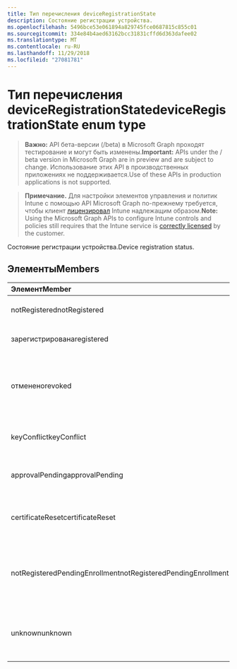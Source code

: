```yaml
---
title: Тип перечисления deviceRegistrationState
description: Состояние регистрации устройства.
ms.openlocfilehash: 5496bce53e061894a829745fce0687815c855c01
ms.sourcegitcommit: 334e84b4aed63162bcc31831cffd6d363dafee02
ms.translationtype: MT
ms.contentlocale: ru-RU
ms.lasthandoff: 11/29/2018
ms.locfileid: "27081781"
---
```

# <a name="deviceregistrationstate-enum-type"></a><span data-ttu-id="d572d-103">Тип перечисления deviceRegistrationState</span><span class="sxs-lookup"><span data-stu-id="d572d-103">deviceRegistrationState enum type</span></span>

> <span data-ttu-id="d572d-104">**Важно:** API бета-версии (/beta) в Microsoft Graph проходят тестирование и могут быть изменены.</span><span class="sxs-lookup"><span data-stu-id="d572d-104">**Important:** APIs under the / beta version in Microsoft Graph are in preview and are subject to change.</span></span> <span data-ttu-id="d572d-105">Использование этих API в производственных приложениях не поддерживается.</span><span class="sxs-lookup"><span data-stu-id="d572d-105">Use of these APIs in production applications is not supported.</span></span>

> <span data-ttu-id="d572d-106">**Примечание.** Для настройки элементов управления и политик Intune с помощью API Microsoft Graph по-прежнему требуется, чтобы клиент [лицензировал](https://go.microsoft.com/fwlink/?linkid=839381) Intune надлежащим образом.</span><span class="sxs-lookup"><span data-stu-id="d572d-106">**Note:** Using the Microsoft Graph APIs to configure Intune controls and policies still requires that the Intune service is [correctly licensed](https://go.microsoft.com/fwlink/?linkid=839381) by the customer.</span></span>

<span data-ttu-id="d572d-107">Состояние регистрации устройства.</span><span class="sxs-lookup"><span data-stu-id="d572d-107">Device registration status.</span></span>
## <a name="members"></a><span data-ttu-id="d572d-108">Элементы</span><span class="sxs-lookup"><span data-stu-id="d572d-108">Members</span></span>
|<span data-ttu-id="d572d-109">Элемент</span><span class="sxs-lookup"><span data-stu-id="d572d-109">Member</span></span>|<span data-ttu-id="d572d-110">Значение</span><span class="sxs-lookup"><span data-stu-id="d572d-110">Value</span></span>|<span data-ttu-id="d572d-111">Description</span><span class="sxs-lookup"><span data-stu-id="d572d-111">Description</span></span>|
|:---|:---|:---|
|<span data-ttu-id="d572d-112">notRegistered</span><span class="sxs-lookup"><span data-stu-id="d572d-112">notRegistered</span></span>|<span data-ttu-id="d572d-113">0</span><span class="sxs-lookup"><span data-stu-id="d572d-113">0</span></span>|<span data-ttu-id="d572d-114">Устройство не зарегистрирован.</span><span class="sxs-lookup"><span data-stu-id="d572d-114">The device is not registered.</span></span>|
|<span data-ttu-id="d572d-115">зарегистрирована</span><span class="sxs-lookup"><span data-stu-id="d572d-115">registered</span></span>|<span data-ttu-id="d572d-116">2</span><span class="sxs-lookup"><span data-stu-id="d572d-116">2</span></span>|<span data-ttu-id="d572d-117">Зарегистрированные устройства.</span><span class="sxs-lookup"><span data-stu-id="d572d-117">The device is registered.</span></span>|
|<span data-ttu-id="d572d-118">отменено</span><span class="sxs-lookup"><span data-stu-id="d572d-118">revoked</span></span>|<span data-ttu-id="d572d-119">3</span><span class="sxs-lookup"><span data-stu-id="d572d-119">3</span></span>|<span data-ttu-id="d572d-120">Устройства был заблокирован, очистить или не поддерживается.</span><span class="sxs-lookup"><span data-stu-id="d572d-120">The device has been blocked, wiped or retired.</span></span>|
|<span data-ttu-id="d572d-121">keyConflict</span><span class="sxs-lookup"><span data-stu-id="d572d-121">keyConflict</span></span>|<span data-ttu-id="d572d-122">4</span><span class="sxs-lookup"><span data-stu-id="d572d-122">4</span></span>|<span data-ttu-id="d572d-123">Устройство имеет конфликты ключа.</span><span class="sxs-lookup"><span data-stu-id="d572d-123">The device has a key conflict.</span></span>|
|<span data-ttu-id="d572d-124">approvalPending</span><span class="sxs-lookup"><span data-stu-id="d572d-124">approvalPending</span></span>|<span data-ttu-id="d572d-125">5</span><span class="sxs-lookup"><span data-stu-id="d572d-125">5</span></span>|<span data-ttu-id="d572d-126">Устройство ожидает утверждения.</span><span class="sxs-lookup"><span data-stu-id="d572d-126">The device is pending approval.</span></span>|
|<span data-ttu-id="d572d-127">certificateReset</span><span class="sxs-lookup"><span data-stu-id="d572d-127">certificateReset</span></span>|<span data-ttu-id="d572d-128">6</span><span class="sxs-lookup"><span data-stu-id="d572d-128">6</span></span>|<span data-ttu-id="d572d-129">Устройство сертификат был изменен.</span><span class="sxs-lookup"><span data-stu-id="d572d-129">The device certificate has been reset.</span></span>|
|<span data-ttu-id="d572d-130">notRegisteredPendingEnrollment</span><span class="sxs-lookup"><span data-stu-id="d572d-130">notRegisteredPendingEnrollment</span></span>|<span data-ttu-id="d572d-131">7</span><span class="sxs-lookup"><span data-stu-id="d572d-131">7</span></span>|<span data-ttu-id="d572d-132">Устройства не зарегистрирована и ожидающие заявок через Интернет.</span><span class="sxs-lookup"><span data-stu-id="d572d-132">The device is not registered and pending enrollment.</span></span>|
|<span data-ttu-id="d572d-133">unknown</span><span class="sxs-lookup"><span data-stu-id="d572d-133">unknown</span></span>|<span data-ttu-id="d572d-134">8</span><span class="sxs-lookup"><span data-stu-id="d572d-134">8</span></span>|<span data-ttu-id="d572d-135">Состояние регистрации устройства неизвестно.</span><span class="sxs-lookup"><span data-stu-id="d572d-135">The device registration status is unknown.</span></span>|





